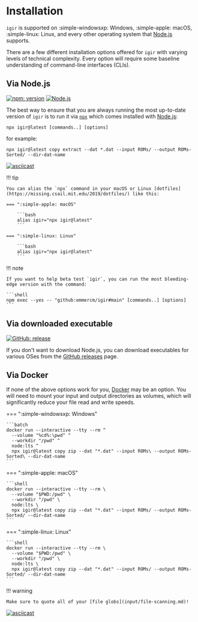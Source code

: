 # Installation

`igir` is supported on :simple-windowsxp: Windows, :simple-apple: macOS, :simple-linux: Linux, and every other operating system that [Node.js](https://nodejs.org) supports.

There are a few different installation options offered for `igir` with varying levels of technical complexity. Every option will require some baseline understanding of command-line interfaces (CLIs).

## Via Node.js

[![npm: version](https://img.shields.io/npm/v/igir?color=%23cc3534&label=version&logo=npm&logoColor=white)](https://www.npmjs.com/package/igir)
[![Node.js](https://img.shields.io/node/v/igir?label=Node.js&logo=node.js&logoColor=white)](https://nodejs.org/en/download/)

The best way to ensure that you are always running the most up-to-date version of `igir` is to run it via [`npx`](https://docs.npmjs.com/cli/v9/commands/npx) which comes installed with [Node.js](https://nodejs.org/en/download/):

```shell
npx igir@latest [commands..] [options]
```

for example:

```shell
npx igir@latest copy extract --dat *.dat --input ROMs/ --output ROMs-Sorted/ --dir-dat-name
```

[![asciicast](https://asciinema.org/a/hjMOlN3DwSgo9NGHzPtncOoq9.svg)](https://asciinema.org/a/hjMOlN3DwSgo9NGHzPtncOoq9)

!!! tip

    You can alias the `npx` command in your macOS or Linux [dotfiles](https://missing.csail.mit.edu/2019/dotfiles/) like this:

    === ":simple-apple: macOS"

        ```bash
        alias igir="npx igir@latest"
        ```

    === ":simple-linux: Linux"

        ```bash
        alias igir="npx igir@latest"
        ```

!!! note

    If you want to help beta test `igir`, you can run the most bleeding-edge version with the command:

    ```shell
    npm exec --yes -- "github:emmercm/igir#main" [commands..] [options]
    ```

## Via downloaded executable

[![GitHub: release](https://img.shields.io/github/v/release/emmercm/igir?color=%236e5494&logo=github&logoColor=white)](https://github.com/emmercm/igir/releases/latest)

If you don't want to download Node.js, you can download executables for various OSes from the [GitHub releases](https://github.com/emmercm/igir/releases) page.

## Via Docker

If none of the above options work for you, [Docker](https://www.docker.com/) may be an option. You will need to mount your input and output directories as volumes, which will significantly reduce your file read and write speeds.

=== ":simple-windowsxp: Windows"

    ```batch
    docker run --interactive --tty --rm ^
      --volume "%cd%:\pwd" ^
      --workdir "/pwd" ^
      node:lts ^
      npx igir@latest copy zip --dat "*.dat" --input ROMs\ --output ROMs-Sorted\ --dir-dat-name
    ```

=== ":simple-apple: macOS"

    ```shell
    docker run --interactive --tty --rm \
      --volume "$PWD:/pwd" \
      --workdir "/pwd" \
      node:lts \
      npx igir@latest copy zip --dat "*.dat" --input ROMs/ --output ROMs-Sorted/ --dir-dat-name
    ```

=== ":simple-linux: Linux"

    ```shell
    docker run --interactive --tty --rm \
      --volume "$PWD:/pwd" \
      --workdir "/pwd" \
      node:lts \
      npx igir@latest copy zip --dat "*.dat" --input ROMs/ --output ROMs-Sorted/ --dir-dat-name
    ```

!!! warning

    Make sure to quote all of your [file globs](input/file-scanning.md)!

[![asciicast](https://asciinema.org/a/5OAVbSXXoosTr0WyBvjQGBqRp.svg)](https://asciinema.org/a/5OAVbSXXoosTr0WyBvjQGBqRp)
